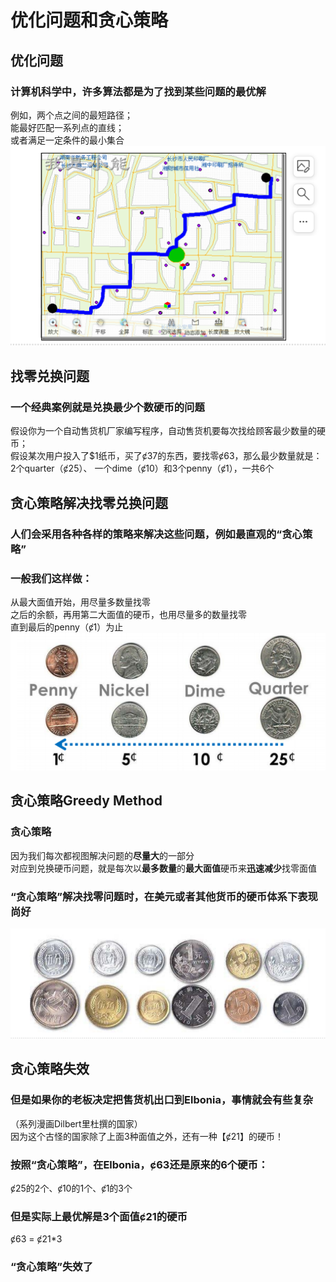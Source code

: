 # 优化问题和贪心策略
## 优化问题
### 计算机科学中，许多算法都是为了找到某些问题的最优解
例如，两个点之间的最短路径；  
能最好匹配一系列点的直线；  
或者满足一定条件的最小集合  
![img.png](img.png)
## 找零兑换问题
### 一个经典案例就是兑换最少个数硬币的问题
假设你为一个自动售货机厂家编写程序，自动售货机要每次找给顾客最少数量的硬币；  
假设某次用户投入了$1纸币，买了ȼ37的东西，要找零ȼ63，那么最少数量就是：2个quarter（ȼ25）、
一个dime（ȼ10）和3个penny（ȼ1），一共6个

## 贪心策略解决找零兑换问题
### 人们会采用各种各样的策略来解决这些问题，例如最直观的“贪心策略”
### 一般我们这样做：
从最大面值开始，用尽量多数量找零  
之后的余额，再用第二大面值的硬币，也用尽量多的数量找零  
直到最后的penny（ȼ1）为止
![img_1.png](img_1.png)
## 贪心策略Greedy Method
### 贪心策略
因为我们每次都视图解决问题的**尽量大**的一部分  
对应到兑换硬币问题，就是每次以**最多数量**的**最大面值**硬币来**迅速减少**找零面值
### “贪心策略”解决找零问题时，在美元或者其他货币的硬币体系下表现尚好
![img_2.png](img_2.png)
## 贪心策略失效
### 但是如果你的老板决定把售货机出口到Elbonia，事情就会有些复杂
（系列漫画Dilbert里杜撰的国家）  
因为这个古怪的国家除了上面3种面值之外，还有一种【ȼ21】的硬币！
### 按照“贪心策略”，在Elbonia，ȼ63还是原来的6个硬币：
ȼ25的2个、ȼ10的1个、ȼ1的3个
### 但是实际上最优解是3个面值ȼ21的硬币
ȼ63 = ȼ21*3
### “贪心策略”失效了

